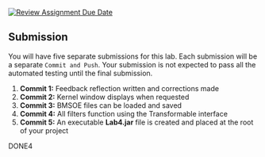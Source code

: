 [![Review Assignment Due Date](https://classroom.github.com/assets/deadline-readme-button-22041afd0340ce965d47ae6ef1cefeee28c7c493a6346c4f15d667ab976d596c.svg)](https://classroom.github.com/a/wQ5kzIzu)
## Submission
You will have five separate submissions for this lab. Each submission will be a separate `Commit and Push`. Your submission is not expected to pass all the automated testing until the final submission.
<ol>
<li><b>Commit 1:</b> Feedback reflection written and corrections made
<li><b>Commit 2:</b> Kernel window displays when requested 
<li><b>Commit 3:</b> BMSOE files can be loaded and saved
<li><b>Commit 4:</b> All filters function using the Transformable interface
<li><b>Commit 5:</b> An executable <b>Lab4.jar</b> file is created and placed at the root of your project</li>
</ol>

DONE4
